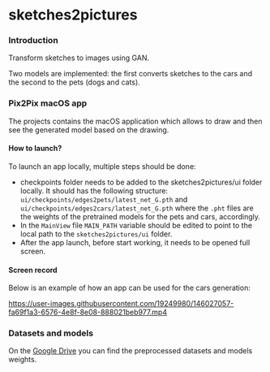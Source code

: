 # sketches2pictures
### Introduction

Transform sketches to images using GAN.

Two models are implemented: the first converts sketches to the cars and the second to the pets (dogs and cats).

### Pix2Pix macOS app

The projects contains the macOS application which allows to draw and then see the generated model based on the drawing.

#### How to launch?

To launch an app locally, multiple steps should be done:

* checkpoints folder needs to be added to the sketches2pictures/ui folder locally. It should has the following structure: `ui/checkpoints/edges2pets/latest_net_G.pth` and `ui/checkpoints/edges2cars/latest_net_G.pth` where the `.pht` files are the weights of the pretrained models for the pets and cars, accordingly.
* In the `MainView` file `MAIN_PATH` variable should be edited to point to the local path to the `sketches2pictures/ui` folder.
* After the app launch, before start working, it needs to be opened full screen.

#### Screen record

Below is an example of how an app can be used for the cars generation:


https://user-images.githubusercontent.com/19249980/146027057-fa69f1a3-6576-4e8f-8e08-888021beb977.mp4

 ### Datasets and models
 
 On the [Google Drive](https://drive.google.com/drive/folders/1HgaKpAwGchjvTlGalAKgFZi0dtsr1vSz) you can find the preprocessed datasets and models weights.
